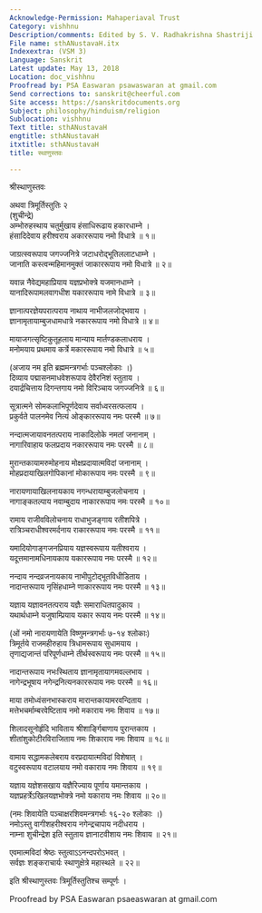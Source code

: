 ```yaml
---
Acknowledge-Permission: Mahaperiaval Trust
Category: vishhnu
Description/comments: Edited by S. V. Radhakrishna Shastriji
File name: sthANustavaH.itx
Indexextra: (VSM 3)
Language: Sanskrit
Latest update: May 13, 2018
Location: doc_vishhnu
Proofread by: PSA Easwaran psawaswaran at gmail.com
Send corrections to: sanskrit@cheerful.com
Site access: https://sanskritdocuments.org
Subject: philosophy/hinduism/religion
Sublocation: vishhnu
Text title: sthANustavaH
engtitle: sthANustavaH
itxtitle: sthANustavaH
title: स्थाणुस्तवः

---
```

  
 श्रीस्थाणुस्तवः   
  
अथवा त्रिमूर्तिस्तुतिः २  
(शुचीन्द्रे)  
अम्भोरुहस्थाय चतुर्मुखाय हंसाधिरूढाय हकारधाम्ने ।  
हंसादिदेवाय हरीश्वराय अकाररूपाय नमो विधात्रे ॥ १॥  
  
जाग्रत्स्वरूपाय जगज्जनित्रे जटाधरोद्भूतिललाटधाम्ने ।  
जानाति कस्त्वन्महिमानमुक्तं जाकाररूपाय नमो विधात्रे ॥ २॥  
  
यवान्न नैवेद्यमहाप्रियाय यज्ञप्रभोक्त्रे यजमानधाम्ने ।  
यानादिरूपामलवागधीश यकाररूपाय नामे विधात्रे ॥ ३॥  
  
ज्ञानात्परज्ञेयपरात्पराय नाथाय नाभीजलजोद्भवाय ।  
ज्ञानामृतायाम्बुजधामधात्रे नकाररूपाय नमो विधात्रे ॥ ४॥  
  
मायाजगत्सृष्टिकुतूहलाय मान्याय मार्तण्डकलाधराय ।  
मनोमयाय प्रथमाय कर्त्रे मकाररूपाय नमो विधात्रे ॥ ५॥  
  
(अजाय नम इति ब्रह्ममन्त्रगर्भाः पञ्चश्लोकाः ।)  
दिव्याय पद्मासनमाधवेशरूपाय देवैरनिशं स्तुताय ।  
दयार्द्रचित्ताय दिगन्तगाय नमो विरिञ्चाय जगज्जनित्रे ॥ ६॥  
  
सूत्रात्मने सोमकलाभिपूर्णदेवाय सर्वाध्वरसत्फलाय ।  
प्रकुर्वते पालनमेव नित्यं ओङ्काररूपाय नमः परस्मै ॥ ७॥  
  
नन्दात्मजायावनतत्पराय नाकादिलोके नमतां जनानाम् ।  
नागारिवाहाय फलप्रदाय नकाररूपाय नमः परस्मै ॥ ८॥  
  
मुरान्तकायामरुमोहनाय मोक्षप्रदायात्मविदां जनानाम् ।  
मोहप्रदायाखिलगोपिकानां मोकारूपाय नमः परस्मै ॥ ९॥  
  
नारायणायाखिलनायकाय नगन्धरायाम्बुजलोचनाय ।  
नागाङ्कतल्पाय नवाम्बुदाय नाकाररूपाय नमः परस्मै ॥ १०॥  
  
रामाय राजीवविलोचनाय राधाभुजङ्गाय रतीशपित्रे ।  
रात्रिञ्चराधीश्वरमर्दनाय राकाररूपाय नमः परस्मै ॥ ११॥  
  
यमादियोगाङ्गजनप्रियाय यज्ञस्वरूपाय यतीश्वराय ।  
यदूत्तमानामधिनायकाय यकाररूपाय नमः परस्मै ॥ १२॥  
  
नन्दाय नन्दव्रजनायकाय नाभीपुटोद्भूतविधीडिताय ।  
नादान्तरूपाय नृसिंहधाम्ने णाकाररूपाय नमः परस्मै ॥ १३॥  
  
यज्ञाय यज्ञावनतत्पराय यज्ञैः समाराधितपादुकाय ।  
यथार्थधाम्ने यजुषाम्प्रियाय यकार रूपाय नमः परस्मै ॥ १४॥  
  
(ओं नमो नारायणायेति विष्णुमन्त्रगर्भाः ७-१४ श्लोकाः)  
त्रिमूर्तये राजमहीरुहाय त्रिधामरूपाय सुधामयाय ।  
तृणाद्यजान्तं परिपूर्णधाम्ने तीर्थस्वरूपाय नमः परस्मै ॥ १५॥  
  
नादान्तरूपाय नभःस्थिताय ज्ञानामृतायागमवल्लभाय ।  
नागेन्द्रभूषाय नगेन्द्रनित्यनकाररूपाय नमः परस्मै ॥ १६॥  
  
माया तमोध्वंसनभास्कराय मारान्तकायामरवन्दिताय ।  
मत्तेभचर्माम्बरवेष्टिताय नमो मकाराय नमः शिवाय ॥ १७॥  
  
शिलादसूनोर्हृदि भाविताय श्रीशार्ङ्गिबाणाय पुरान्तकाय ।  
शीतांशुकोटीरविराजिताय नमः शिकाराय नमः शिवाय ॥ १८॥  
  
वामाय सद्धामकलेबराय वरप्रदायात्मविदां विशेषात् ।  
वटुस्वरूपाय वटालयाय नमो वकाराय नमः शिवाय ॥ १९॥  
  
यज्ञाय यज्ञेशसखाय यज्ञैरिज्याय पूर्णाय यमान्तकाय ।  
यज्ञप्रहर्त्रेऽखिलयज्ञभोक्त्रे नमो यकाराय नमः शिवाय ॥ २०॥  
  
(नमः शिवायेति पञ्चाक्षरशिवमन्त्रगर्भाः १६-२० श्लोकाः ।)  
नमोऽस्तु वागीशहरीश्वराय नगेन्द्रचापाय नदीधराय ।  
नाम्ना शुचीन्द्रेश इति स्तुताय ज्ञानाटवीशाय नमः शिवाय ॥ २१॥  
  
एवमात्मविदां श्रेष्ठः स्तुत्वाऽऽनन्दपरोऽभवत् ।  
सर्वज्ञः शङ्कराचार्यः स्थाणुक्षेत्रे महास्थले ॥ २२॥  
  
इति श्रीस्थाणुस्तवः त्रिमूर्तिस्तुतिश्च सम्पूर्णः ।  
  
  
Proofread by PSA Easwaran psaeaswaran at gmail.com  
  
